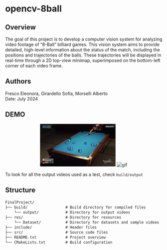 # opencv-8ball

## Overview
The goal of this project is to develop a computer vision system for analyzing video
footage of “8-Ball” billiard games. This vision system aims to provide detailed,
high-level information about the status of the match, including the positions and
trajectories of the balls. These trajectories will be displayed in real-time through
a 2D top-view minimap, superimposed on the bottom-left corner of each video
frame.

## Authors
Fresco Eleonora, Girardello Sofia, Morselli Alberto \
Date: July 2024

## DEMO

<p align="center">
    <img src="res/track3.jpg" alt="img" width="48%"/>
    <img src="res/game1_clip1.gif" alt="gif" width="48%"/>
</p>

To look for all the output videos used as a test, check `build/output`

## Structure

```
FinalProject/
├── build/                 # Build directory for compiled files
    └── output/            # Directory for output videos
├── res/		           # Directory for resources
    └── Dataset/           # Directory for datasets and sample videos
├── include/               # Header files
├── src/                   # Source code files
├── README.txt             # Project overview 
└── CMakeLists.txt         # Build configuration
```
